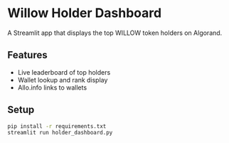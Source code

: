 # Willow Holder Dashboard

A Streamlit app that displays the top WILLOW token holders on Algorand.

## Features
- Live leaderboard of top holders
- Wallet lookup and rank display
- Allo.info links to wallets

## Setup
```bash
pip install -r requirements.txt
streamlit run holder_dashboard.py
```